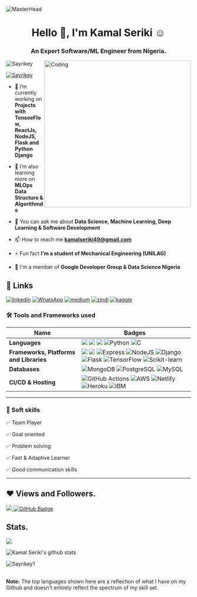 ![MasterHead](https://img.freepik.com/premium-vector/software-developer-character-programmer-develops-code-illustration_80590-7310.jpg?w=1380)
<h1 align="center">Hello 👋, I'm Kamal Seriki ☺</h1>
<h3 align="center">An Expert Software/ML Engineer from Nigeria.</h3>
<img align= "right" alt="Coding" width="400" src="https://media4.giphy.com/media/SWoSkN6DxTszqIKEqv/giphy.gif?cid=ecf05e479m3lbjwgjj3sk1sgoy7uzqioqibu1p5mhft9mw9w&rid=giphy.gif&ct=g">

<p align="left"> <img src="https://komarev.com/ghpvc/?username=Sayrikey1&label=Profile%20views&color=0e75b6&style=flat" alt="Sayrikey" /> </p>

<p align="left"> <a href="https://twitter.com/Sayrikey" target="blank"><img src="https://img.shields.io/twitter/follow/Sayrikey?logo=twitter&style=for-the-badge" alt="Sayrikey" /></a> </p>

- 🔭 I’m currently working on **Projects with TensoeFlow, ReactJs, NodeJS, Flask and Python Django**

- 🌱 I’m also learning more on **MLOps Data Structure & Algorithmds**

- 💬 You can ask me about **Data Science, Machine Learning, Deep Learning & Software Development**

- 📫 How to reach me **kamalseriki49@gmail.com**

- ⚡ Fun fact **I'm a student of Mechanical Engineering (UNILAG)**

- 🔭 I'm a member of **Google Developer Group & Data Science Nigeria**
 
 ## 🔗 Links
[![linkedin](https://img.shields.io/badge/linkedin-0A66C2?style=for-the-badge&logo=linkedin&logoColor=white)](https://www.linkedin.com/in/kamal-seriki-9263a2144/)
[![WhatsApp](https://img.shields.io/badge/WhatsApp-25D366?style=for-the-badge&logo=whatsapp&logoColor=white)](https://wa.me/2349064882112)
[![medium](https://img.shields.io/badge/medium-fff?style=for-the-badge&logo=medium&logoColor=black)](https://medium.com/@kamalseriki49)
[![zindi](https://drive.google.com/file/d/1Lo-eMqdnU2bMyCtAFzSK9uFEcyeaKCZq/view?usp=share_link)](https://zindi.africa/users/Sayrikey1)
[![kaggle](https://drive.google.com/file/d/1K6JfiJ9SyjBVhbd4rM82eLecp-UoITq1/view?usp=sharing)](https://www.kaggle.com/kamalseriki)


### 🛠 Tools and Frameworks used

Name | Badges
--- | --- 
**Languages**  |  <img src="https://img.shields.io/badge/JavaScript-323330?style=for-the-badge&logo=javascript&logoColor=F7DF1E" /> <img src="https://img.shields.io/badge/CSS3-1572B6?style=for-the-badge&logo=css3&logoColor=white" /> <img src="https://img.shields.io/badge/HTML5-E34F26?style=for-the-badge&logo=html5&logoColor=white" /> ![Python](https://img.shields.io/badge/python-%2300f.svg?style=for-the-badge&logo=python&logoColor=white) ![C](https://img.shields.io/badge/c-%2300599C.svg?style=for-the-badge&logo=c&logoColor=white)
**Frameworks, Platforms and Libraries** | <img src="https://img.shields.io/badge/Bootstrap-563D7C?style=for-the-badge&logo=bootstrap&logoColor=white" /> <img src="https://img.shields.io/badge/React-20232A?style=for-the-badge&logo=react&logoColor=61DAFB" /> ![Express](https://img.shields.io/badge/Express-000?style=for-the-badge&logo=express&logoColor=white) ![NodeJS](https://img.shields.io/badge/node.js-6DA55F?style=for-the-badge&logo=node.js&logoColor=white) ![Django](https://img.shields.io/badge/django-%dcff00.svg?style=for-the-badge&logo=django&logoColor=white) ![Flask](https://img.shields.io/badge/flask-%03b39.svg?style=for-the-badge&logo=flask&logoColor=white) ![TensorFlow](https://img.shields.io/badge/tensorflow-ffff99.svg?style=for-the-badge&logo=tensorflow&logoColor=blue) ![Scikit-learn](https://img.shields.io/badge/Scikit-learn-ffff99.svg?style=for-the-badge&logo=Scikit-learn&logoColor=blue) 
**Databases**  | ![MongoDB](https://img.shields.io/badge/MongoDB-%234ea94b.svg?style=for-the-badge&logo=mongodb&logoColor=white) ![PostgreSQL](https://img.shields.io/badge/postgresql-%23039BE5.svg?style=for-the-badge&logo=postgresql) ![MySQL](https://img.shields.io/badge/mysql-%2300f.svg?style=for-the-badge&logo=mysql&logoColor=white)
**CI/CD & Hosting**   | ![GitHub Actions](https://img.shields.io/badge/github%20actions-%232671E5.svg?style=for-the-badge&logo=githubactions&logoColor=white) ![AWS](https://img.shields.io/badge/AWS-%23FF9900.svg?style=for-the-badge&logo=amazon-aws&logoColor=white) ![Netlify](https://img.shields.io/badge/netlify-%23000000.svg?style=for-the-badge&logo=netlify&logoColor=#00C7B7) ![Heroku](https://img.shields.io/badge/heroku-%23430098.svg?style=for-the-badge&logo=heroku&logoColor=white) ![IBM](https://img.shields.io/badge/ibm-%23430098.svg?style=for-the-badge&logo=ibm&logoColor=white)
</p> 

<hr>

### 👔 Soft skills

✅ Team Player

✅ Goal oriented 

✅ Problem solving

✅ Fast & Adaptive Learner

✅ Good communication skills



<hr>

## ❤ Views and Followers.

<a href="https://github.com/Sayrikey1/github-profile-views-counter">
    <img src="https://komarev.com/ghpvc/?username=Sayrikey1">
</a>
<a href="https://github.com/Sayrikey1?tab=followers"><img src="https://img.shields.io/github/followers/Sayrikey1?label=Followers&style=social" alt="GitHub Badge"></a>


 <br>
 
 
 ## Stats.
 <p><img align="center" src="https://github-readme-stats.vercel.app/api/top-langs/?username=Sayrikey1&layout=compact&theme=dark&hide_border=false" /></p>
<p><img align="center" src="https://github-readme-stats.vercel.app/api?username=Sayrikey1&show_icons=true&include_all_commits=true&count_private=true&layout=compact&theme=dark&hide_border=false&border_radius=2&hide=contribs" alt="Kamal Seriki's github stats" /></p>

<p><img align="center" src="https://github-readme-streak-stats.herokuapp.com/?user=Sayrikey1&theme=dark" alt="Sayrikey1" /></p>
<br/>
 <b>Note:</b> The top languages shown here are a reflection of what I have on my Github and doesn't entirely reflect the spectrum of my skill set.


<!-- > <a href="https://github.com/Sayrikey1/github-readme-activity-graph"><img alt="Kamal Seriki's Activity Graph" src="https://activity-graph.herokuapp.com/graph?username=Sayrikey1&bg_color=0D1117&color=5BCDEC&line=5BCDEC&point=FFFFFF&hide_border=true" /></a> -->

<br/>

<!---
Sayrikey1/Sayrikey1 is a ✨ special ✨ repository because its `README.md` (this file) appears on your GitHub profile.
You can click the Preview link to take a look at your changes.
--->